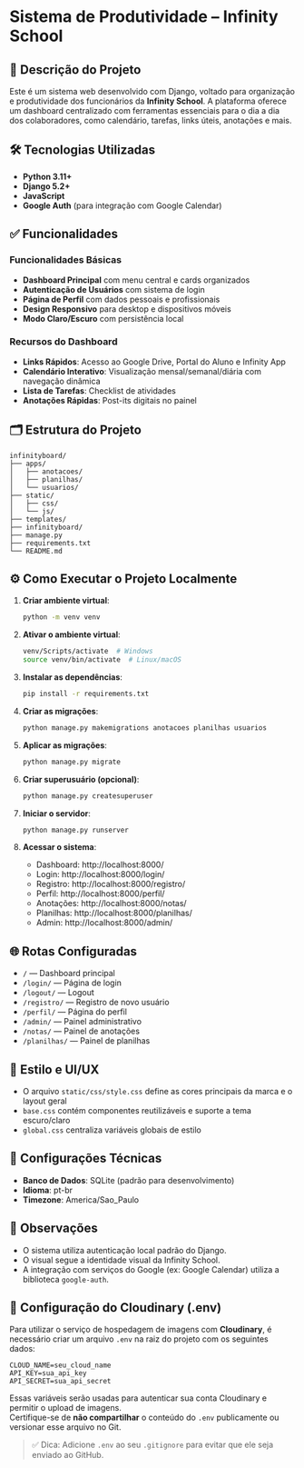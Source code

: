 
# Sistema de Produtividade – Infinity School

## 📌 Descrição do Projeto

Este é um sistema web desenvolvido com Django, voltado para organização e produtividade dos funcionários da **Infinity School**. A plataforma oferece um dashboard centralizado com ferramentas essenciais para o dia a dia dos colaboradores, como calendário, tarefas, links úteis, anotações e mais.

## 🛠 Tecnologias Utilizadas

- **Python 3.11+**
- **Django 5.2+**
- **JavaScript**
- **Google Auth** (para integração com Google Calendar)

## ✅ Funcionalidades

### Funcionalidades Básicas

- **Dashboard Principal** com menu central e cards organizados
- **Autenticação de Usuários** com sistema de login
- **Página de Perfil** com dados pessoais e profissionais
- **Design Responsivo** para desktop e dispositivos móveis
- **Modo Claro/Escuro** com persistência local

### Recursos do Dashboard

- **Links Rápidos**: Acesso ao Google Drive, Portal do Aluno e Infinity App
- **Calendário Interativo**: Visualização mensal/semanal/diária com navegação dinâmica
- **Lista de Tarefas**: Checklist de atividades
- **Anotações Rápidas**: Post-its digitais no painel

## 🗂 Estrutura do Projeto

```
infinityboard/
├── apps/
│   ├── anotacoes/
│   ├── planilhas/
│   └── usuarios/
├── static/
│   ├── css/
│   └── js/
├── templates/
├── infinityboard/
├── manage.py
├── requirements.txt
└── README.md
```

## ⚙️ Como Executar o Projeto Localmente

1. **Criar ambiente virtual**:
   ```bash
   python -m venv venv
   ```

2. **Ativar o ambiente virtual**:
   ```bash
   venv/Scripts/activate  # Windows
   source venv/bin/activate  # Linux/macOS
   ```

3. **Instalar as dependências**:
   ```bash
   pip install -r requirements.txt
   ```

4. **Criar as migrações**:
   ```bash
   python manage.py makemigrations anotacoes planilhas usuarios
   ```

5. **Aplicar as migrações**:
   ```bash
   python manage.py migrate
   ```

6. **Criar superusuário (opcional)**:
   ```bash
   python manage.py createsuperuser
   ```

7. **Iniciar o servidor**:
   ```bash
   python manage.py runserver
   ```

8. **Acessar o sistema**:
   - Dashboard: http://localhost:8000/
   - Login: http://localhost:8000/login/
   - Registro: http://localhost:8000/registro/
   - Perfil: http://localhost:8000/perfil/
   - Anotações: http://localhost:8000/notas/
   - Planilhas: http://localhost:8000/planilhas/
   - Admin: http://localhost:8000/admin/

## 🌐 Rotas Configuradas

- `/` — Dashboard principal  
- `/login/` — Página de login  
- `/logout/` — Logout  
- `/registro/` — Registro de novo usuário  
- `/perfil/` — Página do perfil  
- `/admin/` — Painel administrativo  
- `/notas/` — Painel de anotações  
- `/planilhas/` — Painel de planilhas  

## 🎨 Estilo e UI/UX

- O arquivo `static/css/style.css` define as cores principais da marca e o layout geral
- `base.css` contém componentes reutilizáveis e suporte a tema escuro/claro
- `global.css` centraliza variáveis globais de estilo

## 🧩 Configurações Técnicas

- **Banco de Dados**: SQLite (padrão para desenvolvimento)
- **Idioma**: pt-br
- **Timezone**: America/Sao_Paulo

## 📎 Observações

- O sistema utiliza autenticação local padrão do Django.
- O visual segue a identidade visual da Infinity School.
- A integração com serviços do Google (ex: Google Calendar) utiliza a biblioteca `google-auth`.


## 🔐 Configuração do Cloudinary (.env)

Para utilizar o serviço de hospedagem de imagens com **Cloudinary**, é necessário criar um arquivo `.env` na raiz do projeto com os seguintes dados:

```
CLOUD_NAME=seu_cloud_name
API_KEY=sua_api_key
API_SECRET=sua_api_secret
```

Essas variáveis serão usadas para autenticar sua conta Cloudinary e permitir o upload de imagens.  
Certifique-se de **não compartilhar** o conteúdo do `.env` publicamente ou versionar esse arquivo no Git.

> ✅ Dica: Adicione `.env` ao seu `.gitignore` para evitar que ele seja enviado ao GitHub.
